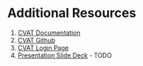 # Additional Resources

1. [CVAT Documentation](https://cvat-ai.github.io/cvat/docs/)
2. [CVAT Github](https://github.com/openvinotoolkit/cvat)
3. [CVAT Login Page](https://cvat.org/auth/login)
4. [Presentation Slide Deck]() - TODO